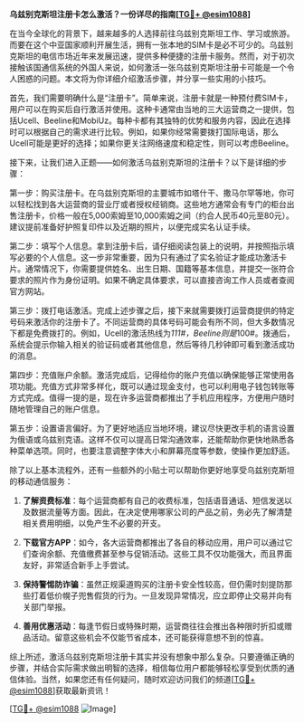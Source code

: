 **乌兹别克斯坦注册卡怎么激活？一份详尽的指南[[TG💪+ @esim1088](https://t.me/s/esim1088)]**

在当今全球化的背景下，越来越多的人选择前往乌兹别克斯坦工作、学习或旅游。而要在这个中亚国家顺利开展生活，拥有一张本地的SIM卡是必不可少的。乌兹别克斯坦的电信市场近年来发展迅速，提供多种便捷的注册卡服务。然而，对于初次接触该国通信系统的外国人来说，如何激活一张乌兹别克斯坦注册卡可能是一个令人困惑的问题。本文将为你详细介绍激活步骤，并分享一些实用的小技巧。

首先，我们需要明确什么是“注册卡”。简单来说，注册卡就是一种预付费SIM卡，用户可以在购买后自行激活并使用。这种卡通常由当地的三大运营商之一提供，包括Ucell、Beeline和MobiUz。每种卡都有其独特的优势和服务内容，因此在选择时可以根据自己的需求进行比较。例如，如果你经常需要拨打国际电话，那么Ucell可能是更好的选择；如果你更关注网络速度和稳定性，则可以考虑Beeline。

接下来，让我们进入正题——如何激活乌兹别克斯坦的注册卡？以下是详细的步骤：

第一步：购买注册卡。在乌兹别克斯坦的主要城市如塔什干、撒马尔罕等地，你可以轻松找到各大运营商的营业厅或者授权经销商。这些地方通常会有专门的柜台出售注册卡，价格一般在5,000索姆至10,000索姆之间（约合人民币40元至80元）。建议提前准备好护照复印件以及近期的照片，以便完成实名认证手续。

第二步：填写个人信息。拿到注册卡后，请仔细阅读包装上的说明，并按照指示填写必要的个人信息。这一步非常重要，因为只有通过了实名验证才能成功激活卡片。通常情况下，你需要提供姓名、出生日期、国籍等基本信息，并提交一张符合要求的照片作为身份证明。如果不确定具体要求，可以直接咨询工作人员或者查阅官方网站。

第三步：拨打电话激活。完成上述步骤之后，接下来就需要拨打运营商提供的特定号码来激活你的注册卡了。不同运营商的具体号码可能会有所不同，但大多数情况下都是免费拨打的。例如，Ucell的激活热线为*111#，Beeline则是*100#。拨通后，系统会提示你输入相关的验证码或者其他信息，然后等待几秒钟即可看到激活成功的消息。

第四步：充值账户余额。激活完成后，记得给你的账户充值以确保能够正常使用各项功能。充值方式非常多样化，既可以通过现金支付，也可以利用电子钱包转账等方式完成。值得一提的是，现在许多运营商都推出了手机应用程序，方便用户随时随地管理自己的账户信息。

第五步：设置语言偏好。为了更好地适应当地环境，建议尽快更改手机的语言设置为俄语或乌兹别克语。这样不仅可以提高日常沟通效率，还能帮助你更快地熟悉各种菜单选项。同时，也要注意调整字体大小和屏幕亮度等参数，使操作更加舒适。

除了以上基本流程外，还有一些额外的小贴士可以帮助你更好地享受乌兹别克斯坦的移动通信服务：

1. **了解资费标准**：每个运营商都有自己的收费标准，包括语音通话、短信发送以及数据流量等方面。因此，在决定使用哪家公司的产品之前，务必先了解清楚相关费用明细，以免产生不必要的开支。
   
2. **下载官方APP**：如今，各大运营商都推出了各自的移动应用，用户可以通过它们查询余额、充值缴费甚至参与促销活动。这些工具不仅功能强大，而且界面友好，非常适合新手上手尝试。

3. **保持警惕防诈骗**：虽然正规渠道购买的注册卡安全性较高，但仍需时刻提防那些打着低价幌子兜售假货的行为。一旦发现异常情况，应立即停止交易并向有关部门举报。

4. **善用优惠活动**：每逢节假日或特殊时期，运营商往往会推出各种限时折扣或赠品活动。留意这些机会不仅能节省成本，还可能获得意想不到的惊喜。

综上所述，激活乌兹别克斯坦注册卡其实并没有想象中那么复杂。只要遵循正确的步骤，并结合实际需求做出明智的选择，相信每位用户都能够轻松享受到优质的通信体验。当然，如果您还有任何疑问，随时欢迎访问我们的频道[[TG💪+ @esim1088](https://t.me/s/esim1088)]获取最新资讯！

[[TG💪+ @esim1088](https://t.me/s/esim1088) ![Image](https://i.postimg.cc/4NQfJmqS/Snipaste-2025-05-13-00-14-12.png)]